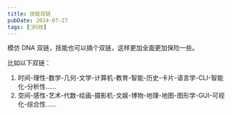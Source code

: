 ```yaml
---
title: 技能双链
pubDate: 2024-07-27
tags: [🔭科技]
---
```


模仿 DNA 双链，技能也可以搞个双链，这样更加全面更加保险一些。

比如以下双链：

1. 时间-理性-数学-几何-文学-计算机-教育-智能-历史-卡片-语言学-CLI-智能化-分析性……
2. 空间-感性-艺术-代数-绘画-摄影机-文娱-博物-地理-地图-图形学-GUI-可视化-综合性……
